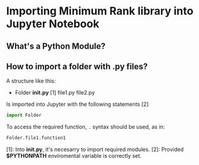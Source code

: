 # Importing Minimum Rank library into Jupyter Notebook

## What's a Python Module?

## How to import a folder with **.py** files?

A structure like this:
  - Folder
    **__init__.py** [1]
    file1.py
    file2.py

Is imported into Jupyter with the following statements [2]

```py
import Folder
```


To access the required function, `.` syntax should be used, as in:

```py
Folder.file1.function1
```

[1]: Into **__init__.py**, it's necesarry to import required modules.
[2]: Provided **$PYTHONPATH** enviromental variable is correctly set.
